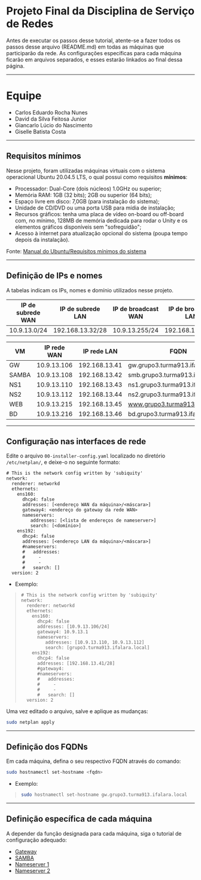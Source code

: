 # Projeto Final da Disciplina de Serviço de Redes

Antes de executar os passos desse tutorial, atente-se a fazer todos os passos desse arquivo (README.md) em todas as máquinas que participarão da rede. As configurações específicas para cada máquina ficarão em arquivos separados, e esses estarão linkados ao final dessa página.

---

# Equipe

- Carlos Eduardo Rocha Nunes
- David da Silva Feitosa Junior
- Giancarlo Lúcio do Nascimento
- Giselle Batista Costa

---

## Requisitos mínimos

Nesse projeto, foram utilizadas máquinas virtuais com o sistema operacional Ubuntu 20.04.5 LTS, o qual possui como requisitos **mínimos**:

- Processador: Dual-Core (dois núcleos) 1.0GHz ou superior;
- Memória RAM: 1GB (32 bits); 2GB ou superior (64 bits);
- Espaço livre em disco: 7,0GB (para instalação do sistema);
- Unidade de CD/DVD ou uma porta USB para mídia de instalação;
- Recursos gráficos: tenha uma placa de vídeo on-board ou off-board com, no mínimo, 128MB de memória dedicada para rodar o Unity e os elementos gráficos disponíveis sem "sofreguidão";
- Acesso à internet para atualização opcional do sistema (poupa tempo depois da instalação).

Fonte: [Manual do Ubuntu/Requisitos mínimos do sistema](https://pt.wikibooks.org/wiki/Manual_do_Ubuntu/Requisitos_mínimos_do_sistema)

---

## Definição de IPs e nomes

A tabelas indicam os IPs, nomes e domínio utilizados nesse projeto.

| IP de subrede WAN | IP de subrede LAN | IP de broadcast WAN | IP de broadcast LAN | Domínio (zona)                |
| ----------------- | ----------------- | ------------------- | ------------------- | ----------------------------- |
| 10.9.13.0/24      | 192.168.13.32/28  | 10.9.13.255/24      | 192.168.13.47/28    | grupo3.turma913.ifalara.local |

| VM    | IP rede WAN | IP rede LAN   | FQDN                              |
| ----- | ----------- | ------------- | --------------------------------- |
| GW    | 10.9.13.106 | 192.168.13.41 | gw.grupo3.turma913.ifalara.local  |
| SAMBA | 10.9.13.108 | 192.168.13.42 | smb.grupo3.turma913.ifalara.local |
| NS1   | 10.9.13.110 | 192.168.13.43 | ns1.grupo3.turma913.ifalara.local |
| NS2   | 10.9.13.112 | 192.168.13.44 | ns2.grupo3.turma913.ifalara.local |
| WEB   | 10.9.13.215 | 192.168.13.45 | www.grupo3.turma913.ifalara.local |
| BD    | 10.9.13.216 | 192.168.13.46 | bd.grupo3.turma913.ifalara.local  |

---

## Configuração nas interfaces de rede

Edite o arquivo `00-installer-config.yaml` localizado no diretório `/etc/netplan/`, e deixe-o no seguinte formato:

```
# This is the network config written by 'subiquity'
network:
  renderer: networkd
  ethernets:
    ens160:
      dhcp4: false
      addresses: [<endereço WAN da máquina>/<máscara>]
      gateway4: <endereço do gateway da rede WAN>
      nameservers:
         addresses: [<lista de endereços de nameserver>]
         search: [<domínio>]
    ens192:
      dhcp4: false
      addresses: [<endereço LAN da máquina>/<máscara>]
      #nameservers:
      #   addresses:
      #     -
      #     -
      #   search: []
  version: 2
```

- Exemplo:

> ```
> # This is the network config written by 'subiquity'
> network:
>   renderer: networkd
>   ethernets:
>     ens160:
>       dhcp4: false
>       addresses: [10.9.13.106/24]
>       gateway4: 10.9.13.1
>       nameservers:
>          addresses: [10.9.13.110, 10.9.13.112]
>          search: [grupo3.turma913.ifalara.local]
>     ens192:
>       dhcp4: false
>       addresses: [192.168.13.41/28]
>       #gateway4:
>       #nameservers:
>       #   addresses:
>       #     -
>       #     -
>       #   search: []
>   version: 2
> ```

Uma vez editado o arquivo, salve e aplique as mudanças:

```bash
sudo netplan apply
```

---

## Definição dos FQDNs

Em cada máquina, defina o seu respectivo FQDN através do comando:

```bash
sudo hostnamectl set-hostname <fqdn>
```

- Exemplo:

> ```bash
> sudo hostnamectl set-hostname gw.grupo3.turma913.ifalara.local
> ```

---

## Definição específica de cada máquina

A depender da função designada para cada máquina, siga o tutorial de configuração adequado:

- [Gateway](https://github.com/eduardor0cha/projeto-final-inre/blob/main/gateway.md)
- [SAMBA]()
- [Nameserver 1]()
- [Nameserver 2]()
